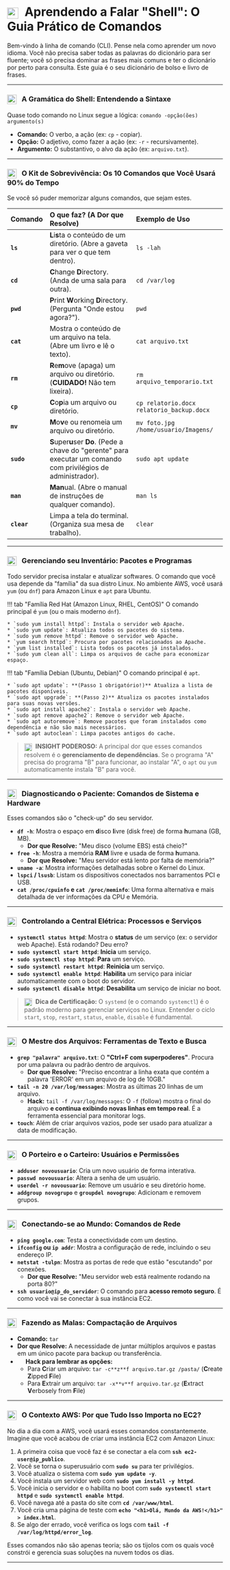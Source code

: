 # <img src="https://api.iconify.design/mdi/console-line.svg?color=currentColor" width="26" style="vertical-align:middle; margin-right:8px;" /> Aprendendo a Falar "Shell": O Guia Prático de Comandos

Bem-vindo à linha de comando (CLI). Pense nela como aprender um novo idioma. Você não precisa saber todas as palavras do dicionário para ser fluente; você só precisa dominar as frases mais comuns e ter o dicionário por perto para consulta. Este guia é o seu dicionário de bolso e livro de frases.

---

### <img src="https://api.iconify.design/mdi/syllabary-katakana.svg?color=currentColor" width="22" style="vertical-align:middle; margin-right:8px;" /> A Gramática do Shell: Entendendo a Sintaxe

Quase todo comando no Linux segue a lógica: `comando -opção(ões) argumento(s)`

* **Comando:** O verbo, a ação (ex: `cp` - copiar).
* **Opção:** O adjetivo, como fazer a ação (ex: `-r` - recursivamente).
* **Argumento:** O substantivo, o alvo da ação (ex: `arquivo.txt`).

---

### <img src="https://api.iconify.design/mdi/heart-pulse.svg?color=currentColor" width="22" style="vertical-align:middle; margin-right:8px;" /> O Kit de Sobrevivência: Os 10 Comandos que Você Usará 90% do Tempo

Se você só puder memorizar alguns comandos, que sejam estes.

| Comando | O que faz? (A Dor que Resolve) | Exemplo de Uso |
| :--- | :--- | :--- |
| **`ls`** | **L**i**s**ta o conteúdo de um diretório. (Abre a gaveta para ver o que tem dentro). | `ls -lah` |
| **`cd`** | **C**hange **D**irectory. (Anda de uma sala para outra). | `cd /var/log` |
| **`pwd`** | **P**rint **W**orking **D**irectory. (Pergunta "Onde estou agora?"). | `pwd` |
| **`cat`** | Mostra o conteúdo de um arquivo na tela. (Abre um livro e lê o texto). | `cat arquivo.txt` |
| **`rm`** | **R**e**m**ove (apaga) um arquivo ou diretório. (**CUIDADO!** Não tem lixeira). | `rm arquivo_temporario.txt` |
| **`cp`** | **C**o**p**ia um arquivo ou diretório. | `cp relatorio.docx relatorio_backup.docx`|
| **`mv`** | **M**o**v**e ou renomeia um arquivo ou diretório. | `mv foto.jpg /home/usuario/Imagens/` |
| **`sudo`** | **S**uper**u**ser **Do**. (Pede a chave do "gerente" para executar um comando com privilégios de administrador). | `sudo apt update` |
| **`man`** | **Man**ual. (Abre o manual de instruções de qualquer comando). | `man ls` |
| **`clear`**| Limpa a tela do terminal. (Organiza sua mesa de trabalho). | `clear` |

---

### <img src="https://api.iconify.design/mdi/book-plus-outline.svg?color=currentColor" width="22" style="vertical-align:middle; margin-right:8px;" /> Gerenciando seu Inventário: Pacotes e Programas

Todo servidor precisa instalar e atualizar softwares. O comando que você usa depende da "família" da sua distro Linux. No ambiente AWS, você usará `yum` (ou `dnf`) para Amazon Linux e `apt` para Ubuntu.

!!! tab "Família Red Hat (Amazon Linux, RHEL, CentOS)"
    O comando principal é `yum` (ou o mais moderno `dnf`).

    * `sudo yum install httpd`: Instala o servidor web Apache.
    * `sudo yum update`: Atualiza todos os pacotes do sistema.
    * `sudo yum remove httpd`: Remove o servidor web Apache.
    * `yum search httpd`: Procura por pacotes relacionados ao Apache.
    * `yum list installed`: Lista todos os pacotes já instalados.
    * `sudo yum clean all`: Limpa os arquivos de cache para economizar espaço.

!!! tab "Família Debian (Ubuntu, Debian)"
    O comando principal é `apt`.

    * `sudo apt update`: **(Passo 1 obrigatório!)** Atualiza a lista de pacotes disponíveis.
    * `sudo apt upgrade`: **(Passo 2)** Atualiza os pacotes instalados para suas novas versões.
    * `sudo apt install apache2`: Instala o servidor web Apache.
    * `sudo apt remove apache2`: Remove o servidor web Apache.
    * `sudo apt autoremove`: Remove pacotes que foram instalados como dependência e não são mais necessários.
    * `sudo apt autoclean`: Limpa pacotes antigos do cache.

> **<img src="https://api.iconify.design/mdi/lightbulb-on-outline.svg?color=currentColor" width="18" style="vertical-align:middle; margin-right:5px;" /> INSIGHT PODEROSO:** A principal dor que esses comandos resolvem é o **gerenciamento de dependências**. Se o programa "A" precisa do programa "B" para funcionar, ao instalar "A", o `apt` ou `yum` automaticamente instala "B" para você.

---

### <img src="https://api.iconify.design/mdi/stethoscope.svg?color=currentColor" width="22" style="vertical-align:middle; margin-right:8px;" /> Diagnosticando o Paciente: Comandos de Sistema e Hardware

Esses comandos são o "check-up" do seu servidor.

* **`df -h`**: Mostra o espaço em **d**isco **l**ivre (disk free) de forma **h**umana (GB, MB).
    * **Dor que Resolve:** "Meu disco (volume EBS) está cheio?"
* **`free -h`**: Mostra a memória **RAM** livre e usada de forma **h**umana.
    * **Dor que Resolve:** "Meu servidor está lento por falta de memória?"
* **`uname -a`**: Mostra informações detalhadas sobre o Kernel do Linux.
* **`lspci` / `lsusb`**: Listam os dispositivos conectados nos barramentos PCI e USB.
* **`cat /proc/cpuinfo` e `cat /proc/meminfo`**: Uma forma alternativa e mais detalhada de ver informações da CPU e Memória.

---

### <img src="https://api.iconify.design/mdi/electric-switch.svg?color=currentColor" width="22" style="vertical-align:middle; margin-right:8px;" /> Controlando a Central Elétrica: Processos e Serviços

* **`systemctl status httpd`**: Mostra o **status** de um serviço (ex: o servidor web Apache). Está rodando? Deu erro?
* **`sudo systemctl start httpd`**: **Inicia** um serviço.
* **`sudo systemctl stop httpd`**: **Para** um serviço.
* **`sudo systemctl restart httpd`**: **Reinicia** um serviço.
* **`sudo systemctl enable httpd`**: **Habilita** um serviço para iniciar automaticamente com o boot do servidor.
* **`sudo systemctl disable httpd`**: **Desabilita** um serviço de iniciar no boot.

> **<img src="https://api.iconify.design/mdi/star-four-points.svg?color=currentColor" width="18" style="vertical-align:middle; margin-right:5px;" /> Dica de Certificação:** O `systemd` (e o comando `systemctl`) é o padrão moderno para gerenciar serviços no Linux. Entender o ciclo `start`, `stop`, `restart`, `status`, `enable`, `disable` é fundamental.

---

### <img src="https://api.iconify.design/mdi/file-find-outline.svg?color=currentColor" width="22" style="vertical-align:middle; margin-right:8px;" /> O Mestre dos Arquivos: Ferramentas de Texto e Busca

* **`grep "palavra" arquivo.txt`**: O **"Ctrl+F com superpoderes"**. Procura por uma palavra ou padrão dentro de arquivos.
    * **Dor que Resolve:** "Preciso encontrar a linha exata que contém a palavra 'ERROR' em um arquivo de log de 10GB."
* **`tail -n 20 /var/log/messages`**: Mostra as últimas 20 linhas de um arquivo.
    * **Hack:** `tail -f /var/log/messages`: O `-f` (follow) mostra o final do arquivo **e continua exibindo novas linhas em tempo real**. É a ferramenta essencial para monitorar logs.
* **`touch`**: Além de criar arquivos vazios, pode ser usado para atualizar a data de modificação.

---

### <img src="https://api.iconify.design/mdi/account-key-outline.svg?color=currentColor" width="22" style="vertical-align:middle; margin-right:8px;" /> O Porteiro e o Carteiro: Usuários e Permissões

* **`adduser novousuario`**: Cria um novo usuário de forma interativa.
* **`passwd novousuario`**: Altera a senha de um usuário.
* **`userdel -r novousuario`**: Remove um usuário e seu diretório home.
* **`addgroup novogrupo`** e **`groupdel novogrupo`**: Adicionam e removem grupos.

---

### <img src="https://api.iconify.design/mdi/wan.svg?color=currentColor" width="22" style="vertical-align:middle; margin-right:8px;" /> Conectando-se ao Mundo: Comandos de Rede

* **`ping google.com`**: Testa a conectividade com um destino.
* **`ifconfig` ou `ip addr`**: Mostra a configuração de rede, incluindo o seu endereço IP.
* **`netstat -tulpn`**: Mostra as portas de rede que estão "escutando" por conexões.
    * **Dor que Resolve:** "Meu servidor web está realmente rodando na porta 80?"
* **`ssh usuario@ip_do_servidor`**: O comando para **acesso remoto seguro**. É como você vai se conectar à sua instância EC2.

---

### <img src="https://api.iconify.design/mdi/archive-arrow-down-outline.svg?color=currentColor" width="22" style="vertical-align:middle; margin-right:8px;" /> Fazendo as Malas: Compactação de Arquivos

* **Comando:** `tar`
* **Dor que Resolve:** A necessidade de juntar múltiplos arquivos e pastas em um único pacote para backup ou transferência.
* **<img src="https://api.iconify.design/mdi/lightbulb-on-outline.svg?color=currentColor" width="16" /> Hack para lembrar as opções:**
    * Para **C**riar um arquivo: `tar -c**z**f arquivo.tar.gz /pasta/` (**C**reate **Z**ipped **F**ile)
    * Para **E**xtrair um arquivo: `tar -x**v**f arquivo.tar.gz` (**E**xtract **V**erbosely from **F**ile)

---

### <img src="https://api.iconify.design/logos/aws-ec2.svg?color=currentColor" width="22" style="vertical-align:middle; margin-right:8px;" /> O Contexto AWS: Por que Tudo Isso Importa no EC2?

No dia a dia com a AWS, você usará esses comandos constantemente. Imagine que você acabou de criar uma instância EC2 com Amazon Linux:

1.  A primeira coisa que você faz é se conectar a ela com **`ssh ec2-user@ip_publico`**.
2.  Você se torna o superusuário com **`sudo su`** para ter privilégios.
3.  Você atualiza o sistema com **`sudo yum update -y`**.
4.  Você instala um servidor web com **`sudo yum install -y httpd`**.
5.  Você inicia o servidor e o habilita no boot com **`sudo systemctl start httpd`** e **`sudo systemctl enable httpd`**.
6.  Você navega até a pasta do site com **`cd /var/www/html`**.
7.  Você cria uma página de teste com **`echo "<h1>Olá, Mundo da AWS!</h1>" > index.html`**.
8.  Se algo der errado, você verifica os logs com **`tail -f /var/log/httpd/error_log`**.

Esses comandos não são apenas teoria; são os tijolos com os quais você constrói e gerencia suas soluções na nuvem todos os dias.

---
